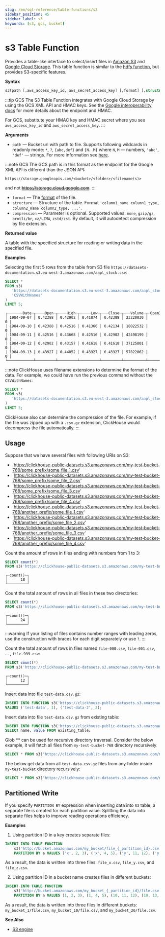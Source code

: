 ```yaml
---
slug: /en/sql-reference/table-functions/s3
sidebar_position: 45
sidebar_label: s3
keywords: [s3, gcs, bucket]
---
```


# s3 Table Function

Provides a table-like interface to select/insert files in [Amazon S3](https://aws.amazon.com/s3/) and [Google Cloud Storage](https://cloud.google.com/storage/). This table function is similar to the [hdfs function](../../sql-reference/table-functions/hdfs.md), but provides S3-specific features.

**Syntax**

``` sql
s3(path [,aws_access_key_id, aws_secret_access_key] [,format] [,structure] [,compression])
```

:::tip GCS
The S3 Table Function integrates with Google Cloud Storage by using the GCS XML API and HMAC keys.  See the [Google interoperability docs]( https://cloud.google.com/storage/docs/interoperability) for more details about the endpoint and HMAC.

For GCS, substitute your HMAC key and HMAC secret where you see `aws_access_key_id` and `aws_secret_access_key`.
:::

**Arguments**

-   `path` — Bucket url with path to file. Supports following wildcards in readonly mode: `*`, `?`, `{abc,def}` and `{N..M}` where `N`, `M` — numbers, `'abc'`, `'def'` — strings. For more information see [here](../../engines/table-engines/integrations/s3.md#wildcards-in-path).

  :::note GCS
  The GCS path is in this format as the endpoint for the Google XML API is different than the JSON API:
  ```
  https://storage.googleapis.com/<bucket>/<folder>/<filename(s)>
  ```
  and not ~~https://storage.cloud.google.com~~.
  :::

-   `format` — The [format](../../interfaces/formats.md#formats) of the file.
-   `structure` — Structure of the table. Format `'column1_name column1_type, column2_name column2_type, ...'`.
-   `compression` — Parameter is optional. Supported values: `none`, `gzip/gz`, `brotli/br`, `xz/LZMA`, `zstd/zst`. By default, it will autodetect compression by file extension.

**Returned value**

A table with the specified structure for reading or writing data in the specified file.

**Examples**

Selecting the first 5 rows from the table from S3 file `https://datasets-documentation.s3.eu-west-3.amazonaws.com/aapl_stock.csv`:

``` sql
SELECT *
FROM s3(
   'https://datasets-documentation.s3.eu-west-3.amazonaws.com/aapl_stock.csv',
   'CSVWithNames'
)
LIMIT 5;
```

```response
┌───────Date─┬────Open─┬────High─┬─────Low─┬───Close─┬───Volume─┬─OpenInt─┐
│ 1984-09-07 │ 0.42388 │ 0.42902 │ 0.41874 │ 0.42388 │ 23220030 │       0 │
│ 1984-09-10 │ 0.42388 │ 0.42516 │ 0.41366 │ 0.42134 │ 18022532 │       0 │
│ 1984-09-11 │ 0.42516 │ 0.43668 │ 0.42516 │ 0.42902 │ 42498199 │       0 │
│ 1984-09-12 │ 0.42902 │ 0.43157 │ 0.41618 │ 0.41618 │ 37125801 │       0 │
│ 1984-09-13 │ 0.43927 │ 0.44052 │ 0.43927 │ 0.43927 │ 57822062 │       0 │
└────────────┴─────────┴─────────┴─────────┴─────────┴──────────┴─────────┘
```

:::note
ClickHouse uses filename extensions to determine the format of the data. For example, we could have run the previous command without the `CSVWithNames`:

``` sql
SELECT *
FROM s3(
   'https://datasets-documentation.s3.eu-west-3.amazonaws.com/aapl_stock.csv'
)
LIMIT 5;
```

ClickHouse also can determine the compression of the file. For example, if the file was zipped up with a `.csv.gz` extension, ClickHouse would decompress the file automatically.
:::


## Usage

Suppose that we have several files with following URIs on S3:

-   'https://clickhouse-public-datasets.s3.amazonaws.com/my-test-bucket-768/some_prefix/some_file_1.csv'
-   'https://clickhouse-public-datasets.s3.amazonaws.com/my-test-bucket-768/some_prefix/some_file_2.csv'
-   'https://clickhouse-public-datasets.s3.amazonaws.com/my-test-bucket-768/some_prefix/some_file_3.csv'
-   'https://clickhouse-public-datasets.s3.amazonaws.com/my-test-bucket-768/some_prefix/some_file_4.csv'
-   'https://clickhouse-public-datasets.s3.amazonaws.com/my-test-bucket-768/another_prefix/some_file_1.csv'
-   'https://clickhouse-public-datasets.s3.amazonaws.com/my-test-bucket-768/another_prefix/some_file_2.csv'
-   'https://clickhouse-public-datasets.s3.amazonaws.com/my-test-bucket-768/another_prefix/some_file_3.csv'
-   'https://clickhouse-public-datasets.s3.amazonaws.com/my-test-bucket-768/another_prefix/some_file_4.csv'

Count the amount of rows in files ending with numbers from 1 to 3:

``` sql
SELECT count(*)
FROM s3('https://clickhouse-public-datasets.s3.amazonaws.com/my-test-bucket-768/{some,another}_prefix/some_file_{1..3}.csv', 'CSV', 'name String, value UInt32')
```

``` text
┌─count()─┐
│      18 │
└─────────┘
```

Count the total amount of rows in all files in these two directories:

``` sql
SELECT count(*)
FROM s3('https://clickhouse-public-datasets.s3.amazonaws.com/my-test-bucket-768/{some,another}_prefix/*', 'CSV', 'name String, value UInt32')
```

``` text
┌─count()─┐
│      24 │
└─────────┘
```

:::warning
If your listing of files contains number ranges with leading zeros, use the construction with braces for each digit separately or use `?`.
:::

Count the total amount of rows in files named `file-000.csv`, `file-001.csv`, … , `file-999.csv`:

``` sql
SELECT count(*)
FROM s3('https://clickhouse-public-datasets.s3.amazonaws.com/my-test-bucket-768/big_prefix/file-{000..999}.csv', 'CSV', 'name String, value UInt32');
```

``` text
┌─count()─┐
│      12 │
└─────────┘
```

Insert data into file `test-data.csv.gz`:

``` sql
INSERT INTO FUNCTION s3('https://clickhouse-public-datasets.s3.amazonaws.com/my-test-bucket-768/test-data.csv.gz', 'CSV', 'name String, value UInt32', 'gzip')
VALUES ('test-data', 1), ('test-data-2', 2);
```

Insert data into file `test-data.csv.gz` from existing table:

``` sql
INSERT INTO FUNCTION s3('https://clickhouse-public-datasets.s3.amazonaws.com/my-test-bucket-768/test-data.csv.gz', 'CSV', 'name String, value UInt32', 'gzip')
SELECT name, value FROM existing_table;
```

Glob ** can be used for recursive directory traversal. Consider the below example, it will fetch all files from `my-test-bucket-768` directory recursively:

``` sql
SELECT * FROM s3('https://clickhouse-public-datasets.s3.amazonaws.com/my-test-bucket-768/**', 'CSV', 'name String, value UInt32', 'gzip');
```

The below get data from all `test-data.csv.gz` files from any folder inside `my-test-bucket` directory recursively:

``` sql
SELECT * FROM s3('https://clickhouse-public-datasets.s3.amazonaws.com/my-test-bucket-768/**/test-data.csv.gz', 'CSV', 'name String, value UInt32', 'gzip');
```

## Partitioned Write

If you specify `PARTITION BY` expression when inserting data into `S3` table, a separate file is created for each partition value. Splitting the data into separate files helps to improve reading operations efficiency.

**Examples**

1. Using partition ID in a key creates separate files:

```sql
INSERT INTO TABLE FUNCTION
    s3('http://bucket.amazonaws.com/my_bucket/file_{_partition_id}.csv', 'CSV', 'a String, b UInt32, c UInt32')
    PARTITION BY a VALUES ('x', 2, 3), ('x', 4, 5), ('y', 11, 12), ('y', 13, 14), ('z', 21, 22), ('z', 23, 24);
```
As a result, the data is written into three files: `file_x.csv`, `file_y.csv`, and `file_z.csv`.

2. Using partition ID in a bucket name creates files in different buckets:

```sql
INSERT INTO TABLE FUNCTION
    s3('http://bucket.amazonaws.com/my_bucket_{_partition_id}/file.csv', 'CSV', 'a UInt32, b UInt32, c UInt32')
    PARTITION BY a VALUES (1, 2, 3), (1, 4, 5), (10, 11, 12), (10, 13, 14), (20, 21, 22), (20, 23, 24);
```
As a result, the data is written into three files in different buckets: `my_bucket_1/file.csv`, `my_bucket_10/file.csv`, and `my_bucket_20/file.csv`.


**See Also**

-   [S3 engine](../../engines/table-engines/integrations/s3.md)
